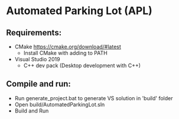 # Automated Parking Lot (APL)
## Requirements:
* CMake https://cmake.org/download/#latest
    * Install CMake with adding to PATH
* Visual Studio 2019
    * C++ dev pack (Desktop development with C++)
## Compile and run:
* Run generate_project.bat to generate VS solution in 'build' folder
* Open build/AutomatedParkingLot.sln
* Build and Run